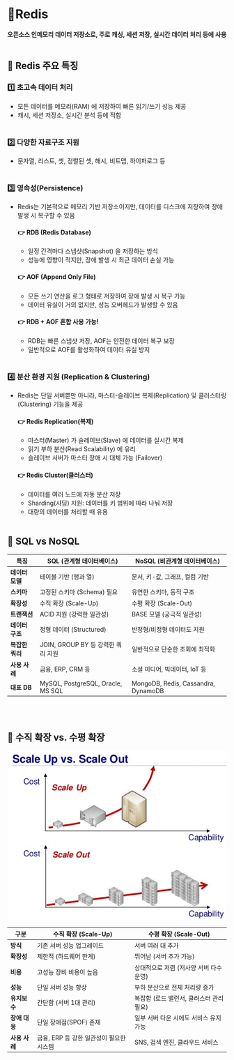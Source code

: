 # 📌Redis
**오픈소스 인메모리 데이터 저장소로, 주로 캐싱, 세션 저장, 실시간 데이터 처리 등에 사용**
<br><br>



## 🚀 Redis 주요 특징
### 1️⃣ 초고속 데이터 처리
- 모든 데이터를 메모리(RAM) 에 저장하여 빠른 읽기/쓰기 성능 제공
- 캐시, 세션 저장소, 실시간 분석 등에 적합
  <br><br>

### 2️⃣ 다양한 자료구조 지원
- 문자열, 리스트, 셋, 정렬된 셋, 해시, 비트맵, 하이퍼로그 등
  <br><br>
### 3️⃣ 영속성(Persistence)
- Redis는 기본적으로 메모리 기반 저장소이지만, 데이터를 디스크에 저장하여 장애 발생 시 복구할 수 있음

    #### 👉 RDB (Redis Database)
    - 일정 간격마다 스냅샷(Snapshot) 을 저장하는 방식
    - 성능에 영향이 적지만, 장애 발생 시 최근 데이터 손실 가능

    #### 👉 AOF (Append Only File)
    - 모든 쓰기 연산을 로그 형태로 저장하여 장애 발생 시 복구 가능
    - 데이터 유실이 거의 없지만, 성능 오버헤드가 발생할 수 있음

    #### 👉 RDB + AOF 혼합 사용 가능!
    - RDB는 빠른 스냅샷 저장, AOF는 안전한 데이터 복구 보장
    - 일반적으로 AOF를 활성화하여 데이터 유실 방지
      <br><br>

### 4️⃣ 분산 환경 지원 (Replication & Clustering)
- Redis는 단일 서버뿐만 아니라, 마스터-슬레이브 복제(Replication) 및 클러스터링(Clustering) 기능을 제공

  #### 👉 Redis Replication(복제)
  - 마스터(Master) 가 슬레이브(Slave) 에 데이터를 실시간 복제
  - 읽기 부하 분산(Read Scalability) 에 유리
  - 슬레이브 서버가 마스터 장애 시 대체 가능 (Failover)
  
  #### 👉 Redis Cluster(클러스터)
  - 데이터를 여러 노드에 자동 분산 저장
  - Sharding(샤딩) 지원: 데이터를 키 범위에 따라 나눠 저장
  - 대량의 데이터를 처리할 때 유용
    <br><br>



##  📌 SQL vs NoSQL
| 특징 | SQL (관계형 데이터베이스) | NoSQL (비관계형 데이터베이스) |
|------|--------------------|----------------------|
| **데이터 모델** | 테이블 기반 (행과 열) | 문서, 키-값, 그래프, 컬럼 기반 |
| **스키마** | 고정된 스키마 (Schema) 필요 | 유연한 스키마, 동적 구조 |
| **확장성** | 수직 확장 (Scale-Up) | 수평 확장 (Scale-Out) |
| **트랜잭션** | ACID 지원 (강력한 일관성) | BASE 모델 (궁극적 일관성) |
| **데이터 구조** | 정형 데이터 (Structured) | 반정형/비정형 데이터도 지원 |
| **복잡한 쿼리** | JOIN, GROUP BY 등 강력한 쿼리 지원 | 일반적으로 단순한 조회에 최적화 |
| **사용 사례** | 금융, ERP, CRM 등 | 소셜 미디어, 빅데이터, IoT 등 |
| **대표 DB** | MySQL, PostgreSQL, Oracle, MS SQL | MongoDB, Redis, Cassandra, DynamoDB |

<br><br>


##  📌 수직 확장 vs. 수평 확장

![img.png](image/redis.png)


| 구분 | 수직 확장 (Scale-Up) | 수평 확장 (Scale-Out) |
|------|--------------------|----------------------|
| **방식** | 기존 서버 성능 업그레이드 | 서버 여러 대 추가 |
| **확장성** | 제한적 (하드웨어 한계) | 뛰어남 (서버 추가 가능) |
| **비용** | 고성능 장비 비용이 높음 | 상대적으로 저렴 (저사양 서버 다수 운영) |
| **성능** | 단일 서버 성능 향상 | 부하 분산으로 전체 처리량 증가 |
| **유지보수** | 간단함 (서버 1대 관리) | 복잡함 (로드 밸런서, 클러스터 관리 필요) |
| **장애 대응** | 단일 장애점(SPOF) 존재 | 일부 서버 다운 시에도 서비스 유지 가능 |
| **사용 사례** | 금융, ERP 등 강한 일관성이 필요한 시스템 | SNS, 검색 엔진, 클라우드 서비스 |

<br><br>



